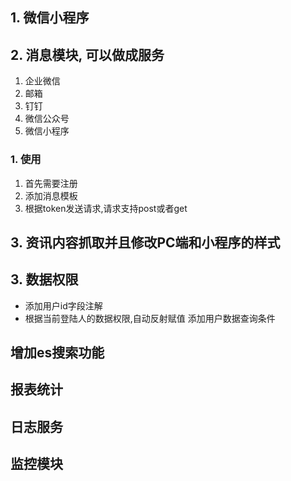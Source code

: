 ##  1. 微信小程序
##  2. 消息模块, 可以做成服务
   1. 企业微信
   2. 邮箱
   3. 钉钉
   4. 微信公众号
   5. 微信小程序
###  1. 使用
1. 首先需要注册
2. 添加消息模板
3. 根据token发送请求,请求支持post或者get


## 3. 资讯内容抓取并且修改PC端和小程序的样式




## 3. 数据权限
-  添加用户id字段注解
- 根据当前登陆人的数据权限,自动反射赋值 添加用户数据查询条件





##  增加es搜索功能
##  报表统计
##  日志服务
##  监控模块